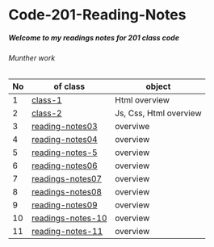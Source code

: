 # Code-201-Reading-Notes
 
##### Welcome to my readings notes for 201 class code
###### Munther work

No| of class|object 
-|-|-
1|[class-1](class-01.md) |Html overview
2|[class-2](class-02.md)|Js, Css, Html overview 
3|[reading-notes03](reading-notes03.md)|overviwe
4|[reading-notes04](reading-notes04.md) |overview
5|[reading-notes-5](reading-notes-5.md)|overview
6|[reading-notes06](reading-notes06.md)|overview
7|[readings-notes07](readings-notes07.md)|overview
8|[readings-notes08](readings-notes08.md)|overview
9|[reading-notes09](reading-notes09.md)|overview 
10|[readings-notes-10](readings-notes-10.md)|overview
11|[reading-notes-11](reading-notes-11.md)|overview

